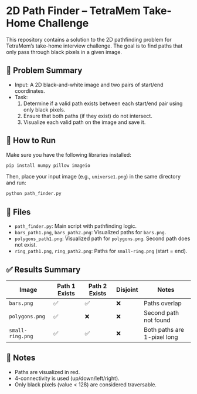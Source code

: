 
# 2D Path Finder – TetraMem Take-Home Challenge

This repository contains a solution to the 2D pathfinding problem for TetraMem’s take-home interview challenge. The goal is to find paths that only pass through black pixels in a given image.

## 🧠 Problem Summary

- Input: A 2D black-and-white image and two pairs of start/end coordinates.
- Task:
  1. Determine if a valid path exists between each start/end pair using only black pixels.
  2. Ensure that both paths (if they exist) do not intersect.
  3. Visualize each valid path on the image and save it.

## 🚀 How to Run

Make sure you have the following libraries installed:

```bash
pip install numpy pillow imageio
```

Then, place your input image (e.g., `universe1.png`) in the same directory and run:

```bash
python path_finder.py
```

## 📁 Files

- `path_finder.py`: Main script with pathfinding logic.
- `bars_path1.png`, `bars_path2.png`: Visualized paths for `bars.png`.
- `polygons_path1.png`: Visualized path for `polygons.png`. Second path does not exist.
- `ring_path1.png`, `ring_path2.png`: Paths for `small-ring.png` (start = end).

## ✅ Results Summary

| Image            | Path 1 Exists | Path 2 Exists | Disjoint | Notes                        |
|------------------|----------------|----------------|-----------|------------------------------|
| `bars.png`       | ✅              | ✅              | ❌         | Paths overlap                |
| `polygons.png`   | ✅              | ❌              | ❌         | Second path not found        |
| `small-ring.png` | ✅              | ✅              | ❌         | Both paths are 1-pixel long  |

## 🧩 Notes

- Paths are visualized in red.
- 4-connectivity is used (up/down/left/right).
- Only black pixels (value < 128) are considered traversable.

